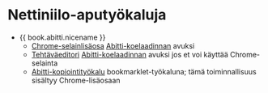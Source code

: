 # Nettiniilo-aputyökaluja

- {{ book.abitti.nicename }}
	- [Chrome-selainlisäosa](https://bit.ly/abitti-chrome) [Abitti-koelaadinnan](https://oma.abitti.fi) avuksi
	- [Tehtäväeditori](http://editori.opetus.tv) [Abitti-koelaadinnan](https://oma.abitti.fi) avuksi jos et voi käyttää Chrome-selainta
	- [Abitti-kopiointityökalu](https://www.nettiniilo.fi/abitti/) bookmarklet-työkaluna; tämä toiminnallisuus sisältyy Chrome-lisäosaan

<!--

- bookmarklet *{{ book.netti.nicename }}*ssa hallintapaneeliin menemiseksi
- bookmarklet *{{ book.netti.nicename }}*ssa materiaalinjakoon menemiseksi

-->